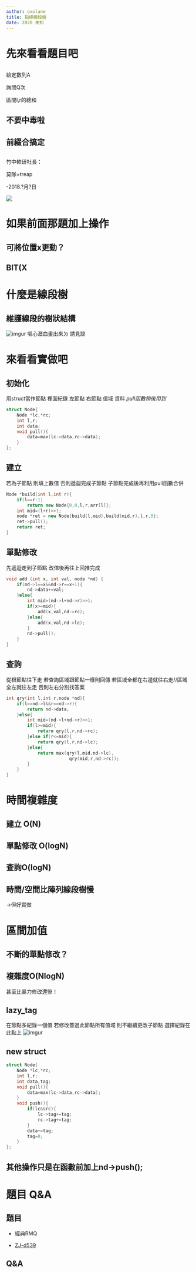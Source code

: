 ```yaml
---
author: oxolane
title: 指標線段樹
date: 2020 未知
---
```


# 先來看看題目吧

## 
給定數列A

詢問Q次 

區間l,r的總和

## 不要中毒啦

## 前綴合搞定

## 
竹中軟研社長：

莫隊+treap

-2018.?月?日

![](https://i.imgur.com/fJ71V9b.jpg)


# 如果前面那題加上操作

## 可將位置x更動？


## BIT(X


# 什麼是線段樹


## 維護線段的樹狀結構

![imgur](https://i.imgur.com/tFC0Nwg.png)
嘔心瀝血畫出來ㄉ 請見諒


# 來看看實做吧


## 初始化

用struct當作節點
裡面紀錄 左節點 右節點 值域 資料
*pull函數稍後用到*
```cpp
struct Node{
    Node *lc,*rc;
    int l,r;
    int data;
    void pull(){
        data=max(lc->data,rc->data);
    }
};
```


## 建立

若為子節點 則填上數值
否則遞迴完成子節點
子節點完成後再利用pull函數合併
```cpp
Node *build(int l,int r){
    if(l==r-1)
        return new Node{0,0,l,r,arr[l]};
    int mid=(l+r)>>1;
    node *ret = new Node{build(l,mid),build(mid,r),l,r,0};
    ret->pull();
    return ret;
}
```


## 單點修改

先遞迴走到子節點
改值後再往上回推完成
```cpp
void add (int x, int val, node *nd) {
    if(nd->l==x&&nd->r==x+1){
        nd->data+=val;
    }else{
        int mid=(nd->l+nd->r)>>1;
        if(x>=mid){
            add(x,val,nd->rc);
        }else{
            add(x,val,nd->lc);
        }
        nd->pull();
    }
}
```


## 查詢

從根節點往下走  若查詢區域跟節點一樣則回傳
若區域全都在右邊就往右走//區域全左就往左走
否則左右分別找答案
```cpp
int qry(int l,int r,node *nd){
    if(l==nd->l&&r==nd->r){
        return nd->data;
    }else{
        int mid=(nd->l+nd->r)>>1;
        if(l>=mid){
            return qry(l,r,nd->rc);
        }else if(r<=mid){
            return qry(l,r,nd->lc);
        }else{
            return max(qry(l,mid,nd->lc),
                        qry(mid,r,nd->rc));
        }
    }
}
```


# 時間複雜度

## 建立 O(N)

## 單點修改 O(logN)

## 查詢O(logN)

## 時間/空間比陣列線段樹慢
->但好實做

# 區間加值


## 不斷的單點修改？


## 複雜度O(NlogN)

甚至比暴力修改還慘！


## lazy_tag

在節點多紀錄一個值
若修改蓋過此節點所有值域
則不繼續更改子節點 選擇紀錄在此點上
![imgur](https://i.imgur.com/mLytQ62.png)


## new struct

```cpp
struct Node{
    Node *lc,*rc;
    int l,r;
    int data,tag;
    void pull(){
        data=max(lc->data,rc->data);
    }
    void push(){
        if(lc&&rc){
            lc->tag+=tag;
            rc->tag+=tag;
        }
        data+=tag;
        tag=0;
    }
};
```

## 其他操作只是在函數前加上nd->push();

# 題目 Q&A

## 題目

- 經典RMQ

- [ZJ-d539](https://zerojudge.tw/ShowProblem?problemid=d539)

## Q&A